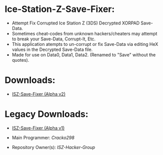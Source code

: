 # Ice-Station-Z-Save-Fixer:

- Attempt Fix Corrupted Ice Station Z (3DS) Decrypted XORPAD Save-Data. 
- Sometimes cheat-codes from unknown hackers/cheaters may attempt to break your Save-Data, Corrupt-It, Etc.
- This application atempts to un-corrupt or fix Save-Data via editing HeX values in the Decrypted Save-Data file.
- Made for use on Data0, Data1, Data2. (Renamed to "Save" without the quotes).

# Downloads:

- [ISZ-Save-Fixer (Alpha v2)](https://github.com/ISZ-Hacker-Group/Ice-Station-Z-Save-Fixer/releases/download/v1.0-alpha-1/main.py)

# Legacy Downloads:

- [ISZ-Save-Fixer (Alpha v1)](https://github.com/ISZ-Hacker-Group/Ice-Station-Z-Save-Fixer/releases/download/v1.0-alpha-1/main.py)

- Main Programmer: *Cracko298*
- Repository Owner(s): *ISZ-Hacker-Group*
